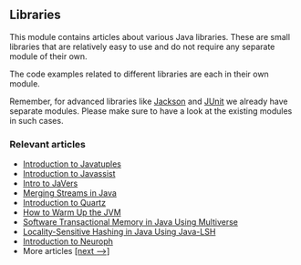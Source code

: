 ## Libraries

This module contains articles about various Java libraries. 
These are small libraries that are relatively easy to use and do not require any separate module of their own.

The code examples related to different libraries are each in their own module.

Remember, for advanced libraries like [Jackson](/jackson) and [JUnit](/testing-modules) we already have separate modules. Please make sure to have a look at the existing modules in such cases.

### Relevant articles

- [Introduction to Javatuples](https://www.baeldung.com/java-tuples)
- [Introduction to Javassist](https://www.baeldung.com/javassist)
- [Intro to JaVers](https://www.baeldung.com/javers)
- [Merging Streams in Java](https://www.baeldung.com/java-merge-streams)
- [Introduction to Quartz](https://www.baeldung.com/quartz)
- [How to Warm Up the JVM](https://www.baeldung.com/java-jvm-warmup)
- [Software Transactional Memory in Java Using Multiverse](https://www.baeldung.com/java-multiverse-stm)
- [Locality-Sensitive Hashing in Java Using Java-LSH](https://www.baeldung.com/locality-sensitive-hashing)
- [Introduction to Neuroph](https://www.baeldung.com/neuroph)
- More articles [[next -->]](/libraries-2)
